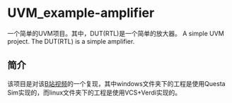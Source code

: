 # UVM_example-amplifier
一个简单的UVM项目。其中，DUT(RTL)是一个简单的放大器。
A simple UVM project. The DUT(RTL) is a simple amplifier.

## 简介
该项目是对该[B站视频](https://www.bilibili.com/video/BV1yq4y177f6/?spm_id_from=333.880.my_history.page.click&vd_source=8a25379ae3b42667f77eecd34d0c16ee)的一个复现，其中windows文件夹下的工程是使用Questa Sim实现的，而linux文件夹下的工程是使用VCS+Verdi实现的。
